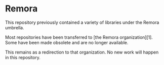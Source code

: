  Remora
 ======

This repository previously contained a variety of libraries under the Remora 
umbrella.

Most repositories have been transferred to [the Remora organization][1]. Some
have been made obsolete and are no longer available.

This remains as a redirection to that organization. No new work will happen in
this repository.
